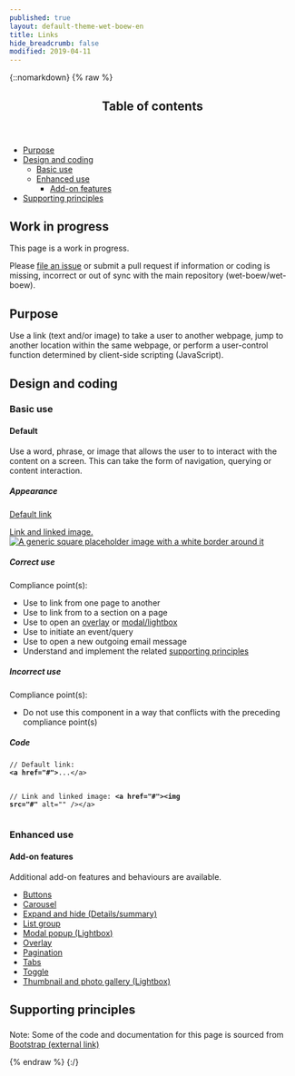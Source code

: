 ```yaml
---
published: true
layout: default-theme-wet-boew-en
title: Links
hide_breadcrumb: false
modified: 2019-04-11
---
```

{::nomarkdown}
{% raw %}
  <span class="wb-prettify all-pre"></span>
  <div class="row">
    <nav role="navigation" class="col-md-8">
      <div class="panel panel-default">
        <header class="panel-heading">
          <h2 class="panel-title">Table of contents</h2>
        </header>
        <div class="panel-body">
          <ul>
            <li><a href="#purpose">Purpose</a></li>
            <li><a href="#design">Design and coding</a>
              <ul>
                <li><a href="#basic">Basic use</a></li>
                <li><a href="#enhanced">Enhanced use</a>
                  <ul>
                    <li><a href="#addon">Add-on features</a> </li>
                  </ul>
                </li>
              </ul>
            </li>
            <li><a href="#supporting">Supporting principles</a></li>
          </ul>
        </div>
      </div>
    </nav>
    <section class="col-md-4">
      <div class="panel panel-warning">
        <div class="panel-body">
          <h2 class="mrgn-tp-0 h4 text-warning"><span class="fa fa-exclamation-triangle"></span> Work in progress</h2>
          <p>This page is a work in progress.</p>
          <p>Please <a href="https://github.com/wet-boew/wet-boew-styleguide/issues/new">file an issue</a> or submit a pull request if information or coding is missing, incorrect or out of sync with the main repository (wet-boew/wet-boew).</p>
        </div>
      </div>
    </section>
  </div>
  <section>
    <h2 id="purpose"><span class="fa-stack"><span class="fa fa-circle fa-stack-2x"></span><span class="fa fa-info fa-stack-1x fa-inverse"></span></span> Purpose</h2>
    <p>Use a link  (text and/or image) to take a user to another webpage, jump to another  location within the same webpage, or perform a user-control function determined  by client-side scripting (JavaScript). </p>
    <h2 id="design"><span class="fa-stack"><span class="fa fa-circle fa-stack-2x"></span><span class="fa fa-paint-brush fa-stack-1x fa-inverse"></span></span> Design and coding</h2>
    <h3 id="basic">Basic use</h3>
    <h4 id="default"><span class="fa-stack"><span class="fa fa-circle fa-stack-2x"></span><span class="fa fa-gears fa-stack-1x fa-inverse"></span></span> Default</h4>
    <p>Use a word, phrase, or image that allows the user to to interact with the content on a screen.  This can take the form of navigation, querying or content interaction.</p>
    <div class="row">
      <div class="col-md-3">
        <div class="panel panel-default">
          <div class="panel-body">
            <h5 class="mrgn-tp-0 h5">Appearance</h5>
            <p><a href="#">Default link</a></p>
            <p class="mrgn-bttm-0"><a href="#">Link and linked image.<img class="img-thumbnail left-block" alt="A generic square placeholder image with a white border around it" src="http://placehold.it/100x100"></a></p>
          </div>
        </div>
      </div>
      <div class="col-md-5">
        <h5 class="mrgn-tp-0 text-success"><span class="glyphicon glyphicon-ok-circle"></span> Correct use</h5>
        <p>Compliance point(s):</p>
        <ul>
          <li>Use to link from one page to another</li>
          <li>Use to link from to a section on a page</li>
          <li>Use to open an <a href="http://wet-boew.github.io/wet-boew/demos/overlay/overlay-en.html" >overlay</a> or <a href="http://wet-boew.github.io/wet-boew/demos/lightbox/lightbox-en.html" >modal/lightbox</a></li>
          <li>Use to initiate an event/query </li>
          <li>Use to <span data-hveid="70">open a new outgoing email message</span></li>
          <li>Understand and implement the related <a href="#supporting">supporting principles</a></li>
        </ul>
        <h5 class="mrgn-tp-0 text-danger"><span class="glyphicon glyphicon-remove-circle"></span> Incorrect use</h5>
        <p>Compliance point(s):</p>
        <ul>
          <li>Do not use this component in a way that conflicts with the preceding compliance <span class="nowrap">point(s)</span></li>
        </ul>
      </div>
      <div class="col-md-4">
        <h5 class="mrgn-tp-0">Code</h5>
        <pre><code>// Default link:
<strong>&lt;a href=&quot;#&quot;&gt;</strong>...&lt;/a&gt;

// Link and linked image:
<strong>&lt;a href=&quot;#&quot;&gt;&lt;img src=&quot;#&quot;</strong> alt=&quot;&quot; /&gt;&lt;/a&gt;</code></pre>
      </div>
    </div>
  </section>
  <h3 id="enhanced">Enhanced use</h3>
  <h4 id="addon"><span class="fa-stack"><span class="fa fa-circle fa-stack-2x"></span><span class="fa fa-stack-1x fa-plus fa-inverse"></span></span> Add-on features</h4>
  <p>Additional add-on features and behaviours are available.</p>
  <ul class="list-inline lst-spcd">
    <li><a href="buttons-en.html" class="btn btn-default">Buttons</a></li>
    <li><a href="http://wet-boew.github.io/v4.0-ci/docs/ref/tabs/tabs-en.html"  class="btn btn-default">Carousel</a></li>
    <li><a href="http://wet-boew.github.io/v4.0-ci/docs/ref/details/details-en.html"   class="btn btn-default">Expand and hide (Details/summary) </a></li>
    <li><a href="listgroup-en.html" class="btn btn-default">List group</a></li>
    <li><a href="http://wet-boew.github.io/v4.0-ci/docs/ref/lightbox/lightbox-en.html"  class="btn btn-default">Modal popup (Lightbox)</a></li>
    <li><a href="http://wet-boew.github.io/v4.0-ci/docs/ref/overlay/overlay-en.html"  class="btn btn-default">Overlay </a></li>
    <li><a href="pagination-en.html" class="btn btn-default">Pagination</a></li>
    <li><a href="http://wet-boew.github.io/v4.0-ci/docs/ref/tabs/tabs-en.html"  class="btn btn-default">Tabs</a></li>
    <li><a href="http://wet-boew.github.io/v4.0-ci/docs/ref/toggle/toggle-en.html" class="btn btn-default">Toggle</a></li>
    <li><a href="http://wet-boew.github.io/v4.0-ci/docs/ref/lightbox/lightbox-en.html"  class="btn btn-default">Thumbnail and photo gallery (Lightbox) </a></li>
  </ul>
  <h2 id="supporting"><span class="fa-stack"> <span class="fa fa-circle fa-stack-2x"></span> <span class="fa fa-bookmark fa-stack-1x fa-inverse"></span> </span> Supporting principles</h2>
  <h3><span data-ajax-replace="../writing/strctr-en.html #links-heading"></span></h3>
  <div data-ajax-replace="../writing/strctr-en.html #links-info"></div>
  <h3><span data-ajax-replace="../writing/stl-en.html #scent-heading"></span></h3>
  <div data-ajax-replace="../writing/stl-en.html #scent-info"></div>
  <h3><span data-ajax-replace="../writing/stl-en.html #parallel-heading"></span></h3>
  <div data-ajax-replace="../writing/stl-en.html #parallel-info"></div>
  <h3><span data-ajax-replace="../writing/stl-en.html #scan-heading"></span></h3>
  <div data-ajax-replace="../writing/stl-en.html #scan-info"></div>
  <h3><span data-ajax-replace="../writing/rchtctr-en.html #alphabetization-heading"></span></h3>
  <div data-ajax-replace="../writing/rchtctr-en.html #alphabetization-info"></div>
  <p class="mrgn-tp-lg text-muted">Note: Some of the code and documentation for this page is sourced from <a href="http://getbootstrap.com/" >Bootstrap<span  class="wb-inv"> (external link)</span></a></p>
{% endraw %}
{:/}
